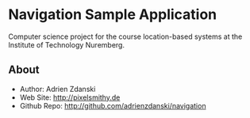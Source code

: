 Navigation Sample Application
=========================
Computer science project for the course location-based systems at the Institute of Technology Nuremberg.

About
-----
* Author:            Adrien Zdanski
* Web Site:          http://pixelsmithy.de
* Github Repo:       http://github.com/adrienzdanski/navigation
